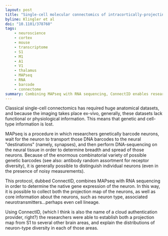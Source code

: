 ```yaml
---
layout: post
title: "Single-cell molecular connectomics of intracortically-projecting neurons"
byline: Klingler et al
doi: "10.1101/378760"
tags:
    - neuroscience
    - cortex
    - mouse
    - transcriptome
    - S1
    - M1
    - A1
    - V1
    - thalamus
    - MAPseq
    - RNA
    - barcode
    - connectome
summary: Combining MAPseq with RNA sequencing, ConnectID enables researchers to overlay both transcriptome as well as and connectome information in cortical tissue.
---
```


Classical single-cell connectomics has required huge anatomical datasets, and because the imaging takes place ex-vivo, generally, these datasets lack functional or physiological information. This means that genetic and cell-type information is lost.

MAPseq is a procedure in which researchers genetically barcode neurons, wait for the neuron to transport those DNA barcodes to the neural "destinations" (namely, synapses), and then perform DNA-sequencing on the neural tissue in order to determine breadth and spread of those neurons. Because of the enormous combinatorial variety of possible genetic barcodes (see also: antibody random assortment for receptor diversity), it is generally possible to distinguish individual neurons (even in the presence of noisy measurements).

This protocol, dubbed ConnectID, combines MAPseq with RNA sequencing in order to determine the native gene expression of the neuron. In this way, it is possible to collect both the projection map of the neurons, as well as core information about the neurons, such as neuron type, associated neurotransmitters...perhaps even cell lineage.

Using ConnectID, (which I think is also the name of a cloud authentication provider, right?) the researchers were able to establish both a projection map from S1 to several other brain areas, and explain the distributions of neuron-type diversity in each of those areas.
